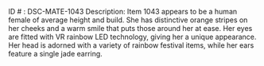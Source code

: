 ID # : DSC-MATE-1043
Description: Item 1043 appears to be a human female of average height and build. She has distinctive orange stripes on her cheeks and a warm smile that puts those around her at ease. Her eyes are fitted with VR rainbow LED technology, giving her a unique appearance. Her head is adorned with a variety of rainbow festival items, while her ears feature a single jade earring.